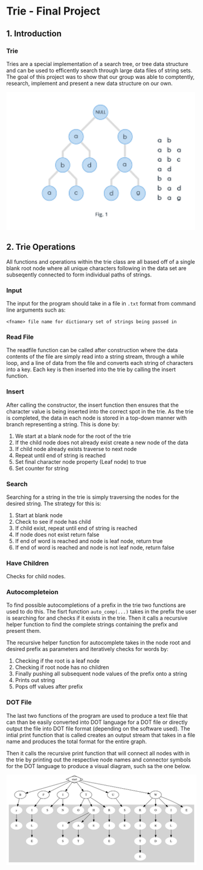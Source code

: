 # Trie - Final Project
## 1. Introduction
### Trie
 Tries are a special implementation of a search tree, or tree data structure and can be used to efficently search through large data files of string sets.
  The goal of this project was to show that our group was able to comptently, research, implement and present a new data structure on our own.
  
  
  <img src="trie.png" width="500"/>

 ## 2. Trie Operations
 All functions and operations within the trie class are all based off of a single blank root node where all unique characters following in the data set are subseqently connected to form individual paths of strings.
   
### Input
   
The input for the program should take in a file in `.txt` format from command line arguments such as:
 ```text
 <fname> file name for dictionary set of strings being passed in
  ```
### Read File

The readfile function can be called after construction where the data contents of the file are simply read into a string stream, through a while loop, and a line of data from the file and converts each string of characters into a key. Each key is then inserted into the trie by calling the insert function.

### Insert

After calling the constructor, the insert function then ensures that the character value is being inserted into the correct spot in the trie. As the trie is completed, the data in each node is stored in a top-down manner with branch representing a string. This is done by:

1. We start at a blank node for the root of the trie
2. If the child node does not already exist create a new node of the data
3. If child node already exists traverse to next node
4. Repeat until end of string is reached
5. Set final character node property (Leaf node) to true
6. Set counter for string

### Search

Searching for a string in the trie is simply traversing the nodes for the desired string. The strategy for this is:

1. Start at blank node
2. Check to see if node has child
3. If child exist, repeat until end of string is reached
4. If node does not exist return false
5. If end of word is reached and node is leaf node, return true
6. If end of word is reached and node is not leaf node, return false

### Have Children

Checks for child nodes.

### Autocompleteion

To find possible autocompletions of a prefix in the trie two functions are used to do this. The fisrt function `auto_comp(...)` takes in the prefix the user is searching for and checks if it exists in the trie. Then it calls a recursive helper function to find the complete strings containing the prefix and present them.

The recursive helper function for autocomplete takes in the node root and desired prefix as parameters and iteratively checks for words by:

1. Checking if the root is a leaf node
2. Checking if root node has no children
3. Finally pushing all subsequent node values of the prefix onto a string 
4. Prints out string
5. Pops off values after prefix

### DOT File

The last two functions of the program are used to produce a text file that can than be easily converted into DOT language for a DOT file or directly output the file into DOT file format (depending on the software used). The intial print function that is called creates an output stream that takes in a file name and produces the total format for the entire graph.

Then it calls the recursive print function that will connect all nodes with in the trie by printing out the respective node names and connector symbols for the DOT language to produce a visual diagram, such sa the one below.


<img src="graphviz.svg" width="600"/>
